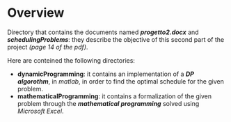 # Overview
Directory that contains the documents named ***progetto2.docx*** and ***schedulingProblems***: they describe the objective of this second part of the project *(page 14 of the pdf)*.

Here are conteined the following directories:
- **dynamicProgramming**: it contains an implementation of a ***DP algorothm***, in *matlab*, in order to find the optimal schedule for the given problem.
- **mathematicalProgramming**: it contains a formalization of the given problem through the ***mathematical programming*** solved using *Microsoft Excel*. 

